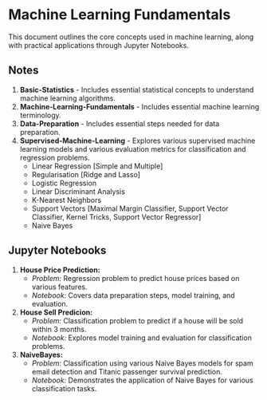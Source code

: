 # Machine Learning Fundamentals

This document outlines the core concepts used in machine learning, along with practical applications through Jupyter Notebooks.

## Notes
1. **Basic-Statistics** - Includes essential statistical concepts to understand machine learning algorithms.
2. **Machine-Learning-Fundamentals** - Includes essential machine learning terminology.
3. **Data-Preparation** - Includes essential steps needed for data preparation.
4. **Supervised-Machine-Learning** - Explores various supervised machine learning models and various evaluation metrics for classification and regression problems.
    * Linear Regression [Simple and Multiple]
    * Regularisation [Ridge and Lasso]
    * Logistic Regression
    * Linear Discriminant Analysis
    * K-Nearest Neighbors
    * Support Vectors [Maximal Margin Classifier, Support Vector Classifier, Kernel Tricks, Support Vector Regressor]
    * Naive Bayes
  
## Jupyter Notebooks
1. **House Price Prediction:**
      * *Problem:* Regression problem to predict house prices based on various features.
      * *Notebook:* Covers data preparation steps, model training, and evaluation.
3. **House Sell Predicion:**
      * *Problem:* Classification problem to predict if a house will be sold within 3 months.
      * *Notebook:* Explores model training and evaluation for classification problems.
5. **NaiveBayes:**
      * *Problem:* Classification using various Naive Bayes models for spam email detection and Titanic passenger survival prediction.
      * *Notebook:* Demonstrates the application of Naive Bayes for various classification tasks.
